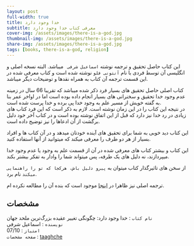 ```yaml
---
layout: post
full-width: true
title: خدا وجود دارد
subtitle: معرفی کتاب خدا وجود دارد
cover-img: /assets/images/there-is-a-god.jpg
thumbnail-img: /assets/images/there-is-a-god.jpg
share-img: /assets/images/there-is-a-god.jpg
tags: [books, there-is-a-god, religion]
---
```


این کتاب حاصل تحقیق و ترجمه نوشته `اسماعیل شرفی ` میباشد. البته نسخه اصلی و انگلیسی آن توسط فردی با نام `آنتونی فلو` نوشته شده است و کتاب معرفی شده در این قسمت ترجمه آن کتاب به همراه نقدها و توضیحات دیگر میباشد.  

کتاب اصلی حاصل تحقیق های بسیار فرد ذکر شده میباشد که تقریبا 66 سال در زمینه عدم وجود خدا تحقیق و سخنرانی های بسیار انجام داده بوده است اما در اواخر عمر بنا به گفته خویش از مسیر علم به وجود خدا پی برده و خدا پرست شده است.  
در نتیجه این کتاب را در این زمان نوشته است. لازم به ذکر است که این فرد کتاب های زیادی در رد خدا نیز دارد که قبل از این اتفاق نوشته بوده است و در کتاب آخر خود دلیل برگشت از آن ادعاها را نیز توضیح داده است.  

این کتاب دید خوبی به شما برای تحقیق های آینده خودتان میدهد و در آن کتاب ها و افراد بسیار از هر دو طرف را معرفی میکند که میتوانید از آنها استفاده کنید.  

این کتاب و بیشتر کتاب های معرفی شده در آن از قسمت علم به وجود یا عدم وجود خدا میپردازند، نه دلیل های یک طرفه، پس میتواند شما را وادار به تفکر بیشتر بکند.  

از سخن های تاثیرگذار کتاب میتوان به `پیرو دلیل باش، هرکجا که تو را راهنمایی میکند` نام برد.  

ترجمه اصلی نیز ظاهرا در [اینجا](https://taaghche.com/book/6427/%D9%87%D8%B1%DA%A9%D8%AC%D8%A7-%DA%A9%D9%87-%D8%AF%D9%84%DB%8C%D9%84-%D9%85%D8%A7-%D8%B1%D8%A7-%D8%A8%D8%B1%D8%AF-%D8%A7%D8%B2-%D8%A7%D8%B5%D9%84-%D8%AE%D8%AF%D8%A7-%D9%86%DB%8C%D8%B3%D8%AA-%D8%AA%D8%A7-%D8%AE%D8%AF%D8%A7-%D9%87%D8%B3%D8%AA) موجود است که بنده آن را مطالعه نکرده ام.  

## مشخصات

`نام کتاب` : خدا وجود دارد: چگونگی تغییر عقیده بزرگ‌ترین ملحد جهان   
`نویسنده` : اسماعیل شرفی  
`امتیاز` : 07/10  
`صفحه مشخصات` : [taaghche](https://taaghche.com/book/8839/%D8%AE%D8%AF%D8%A7-%D9%88%D8%AC%D9%88%D8%AF-%D8%AF%D8%A7%D8%B1%D8%AF-%DA%86%DA%AF%D9%88%D9%86%DA%AF%DB%8C-%D8%AA%D8%BA%DB%8C%DB%8C%D8%B1-%D8%B9%D9%82%DB%8C%D8%AF%D9%87-%D8%A8%D8%B2%D8%B1%DA%AF-%D8%AA%D8%B1%DB%8C%D9%86-%D9%85%D9%84%D8%AD%D8%AF-%D8%AC%D9%87%D8%A7%D9%86)  